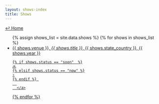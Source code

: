 ```yaml
---
layout: shows-index
title: Shows
---
```

<a href="../">↩ Home </a>
<ul>
{% assign shows_list = site.data.shows %}
{% for shows in shows_list %}
  <li>
      <a href="{{ shows.url }}">
      {{ shows.venue }}, <i>{{ shows.title }}</i>, {{ shows.state_country }}, {{ shows.year }}
      
    {% if shows.status == "soon"  %}
	🔜
	{% elsif shows.status == "now" %}
	✌️
	{% endif %}	
      
      </a>
  </li> 
{% endfor %}
</ul>
